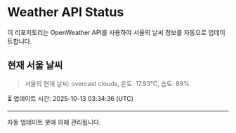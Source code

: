 
# Weather API Status

이 리포지토리는 OpenWeather API를 사용하여 서울의 날씨 정보를 자동으로 업데이트합니다.

## 현재 서울 날씨
> 서울의 현재 날씨: overcast clouds, 온도: 17.93°C, 습도: 89%

⏳ 업데이트 시간: 2025-10-13 03:34:36 (UTC)

---
자동 업데이트 봇에 의해 관리됩니다.
